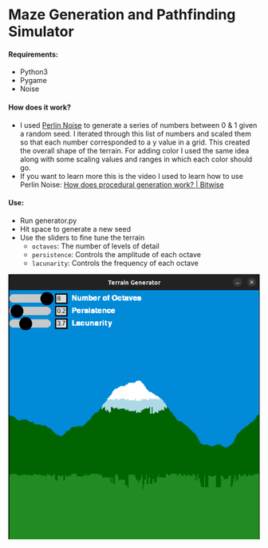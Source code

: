 # Maze Generation and Pathfinding Simulator

#### Requirements:

- Python3
- Pygame
- Noise

#### How does it work?

- I used [Perlin Noise](https://en.wikipedia.org/wiki/Perlin_noise) to generate a series of numbers between 0 & 1 given a random seed. I iterated through this list of numbers and scaled them so that each number corresponded to a y value in a grid. This created the overall shape of the terrain. For adding color I used the same idea along with some scaling values and ranges in which each color should go.
- If you want to learn more this is the video I used to learn how to use Perlin Noise: [How does procedural generation work? | Bitwise](https://www.youtube.com/watch?v=-POwgollFeY&t=719s)

#### Use:

- Run generator.py
- Hit space to generate a new seed
- Use the sliders to fine tune the terrain
  - `octaves`: The number of levels of detail
  - `persistence`: Controls the amplitude of each octave
  - `lacunarity`: Controls the frequency of each octave

![1725290452738](image/README/1725290452738.png)
